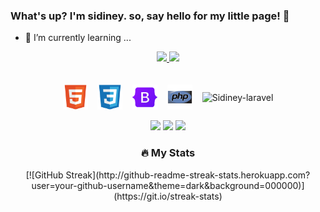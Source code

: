 ### What's up? I'm sidiney. so, say hello for my little page! 👋


- 🌱 I’m currently learning ...


<div align="center">
  <a href="https://github.com/Sidiney-Souza">
  <img height="150em" src="https://github-readme-stats.vercel.app/api?username=Sidiney-Souza&show_icons=true&theme=midnight-purple&include_all_commits=true&count_private=true"/>
  <img height="150em" src="https://github-readme-stats.vercel.app/api/top-langs/?username=Sidiney-Souza&layout=compact&langs_count=7&theme=midnight-purple"/>
</div>
<br>

<div align="center">
  <div style="display: inline-block"><br>
    <img align="center" alt="Sidiney-HTML" height="40" width="40" src="https://raw.githubusercontent.com/devicons/devicon/master/icons/html5/html5-original.svg">&nbsp&nbsp&nbsp
    <img align="center" alt="Sidiney-CSS" height="40" width="40" src="https://raw.githubusercontent.com/devicons/devicon/master/icons/css3/css3-original.svg">&nbsp&nbsp&nbsp
    <img align="center" alt="Sidiney-bootstrap" height="40" width="40" src="https://raw.githubusercontent.com/devicons/devicon/master/icons/bootstrap/bootstrap-original.svg">&nbsp&nbsp&nbsp
    <img align="center" alt="Sidiney-php" height="40" width="40" src="https://raw.githubusercontent.com/devicons/devicon/master/icons/php/php-original.svg">&nbsp&nbsp&nbsp
    <img align="center" alt="Sidiney-laravel" height="40" width="40" src="https://upload.wikimedia.org/wikipedia/commons/9/9a/Laravel.svg" />
  </div>
  <br>
  <br>
  
<div> 
  <a href="https://www.youtube.com/channel/UCmNuUlGagll8_BLM6OE66iw" target="_blank"><img src="https://img.shields.io/badge/YouTube-FF0000?style=for-the-badge&logo=youtube&logoColor=white" target="_blank"></a>
  <a href="https://www.instagram.com/sidiney_souza.1/" target="_blank"><img src="https://img.shields.io/badge/-Instagram-%23E4405F?style=for-the-badge&logo=instagram&logoColor=white" target="_blank"></a>
  <a href="https://www.linkedin.com/in/sidiney-barbosa-de-souza-194159235/" target="_blank"><img src="https://img.shields.io/badge/-LinkedIn-%230077B5?style=for-the-badge&logo=linkedin&logoColor=white" target="_blank"></a> 
  
</div>

### :fire: My Stats 
<div>
[![GitHub Streak](http://github-readme-streak-stats.herokuapp.com?user=your-github-username&theme=dark&background=000000)](https://git.io/streak-stats)


</div>


</div>

